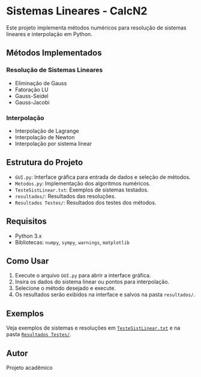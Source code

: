 # Sistemas Lineares - CalcN2

Este projeto implementa métodos numéricos para resolução de sistemas lineares e interpolação em Python.

## Métodos Implementados

### Resolução de Sistemas Lineares
- Eliminação de Gauss
- Fatoração LU
- Gauss-Seidel
- Gauss-Jacobi

### Interpolação
- Interpolação de Lagrange
- Interpolação de Newton
- Interpolação por sistema linear

## Estrutura do Projeto

- `GUI.py`: Interface gráfica para entrada de dados e seleção de métodos.
- `Metodos.py`: Implementação dos algoritmos numéricos.
- `TesteSistLinear.txt`: Exemplos de sistemas testados.
- `resultados/`: Resultados das resoluções.
- `Resultados Testes/`: Resultados dos testes dos métodos.

## Requisitos

- Python 3.x
- Bibliotecas: `numpy`, `sympy`, `warnings`, `matplotlib`

## Como Usar

1. Execute o arquivo `GUI.py` para abrir a interface gráfica.
2. Insira os dados do sistema linear ou pontos para interpolação. 
3. Selecione o método desejado e execute.
4. Os resultados serão exibidos na interface e salvos na pasta `resultados/`.

## Exemplos

Veja exemplos de sistemas e resoluções em [`TesteSistLinear.txt`](TesteSistLinear.txt) e na pasta [`Resultados Testes/`](Resultados%20Testes/).

## Autor

Projeto acadêmico
